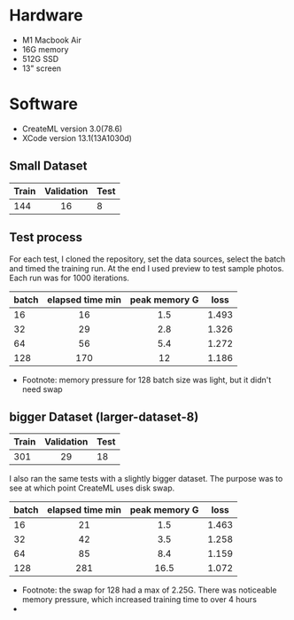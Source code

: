 # Hardware
* M1 Macbook Air
* 16G memory
* 512G SSD
* 13" screen

# Software
* CreateML version 3.0(78.6)
* XCode version 13.1(13A1030d) 

## Small Dataset
|Train	 | Validation | Test |
|--------|:----------:|:-----|
|144	   |16          |	8    |

## Test process

For each test, I cloned the repository, set the data sources, select the batch and timed the training run. At the end I used preview to test sample photos. Each run was for 1000 iterations.


|batch	 | elapsed time min | peak memory G | loss |
|--------|:----------------:|:-------------:|------|
|16	     |16                |	1.5           |1.493 |
|32      |29                | 2.8           |1.326 |
|64      |56                | 5.4           |1.272 |
|128     |170               | 12            |1.186 |

* Footnote: memory pressure for 128 batch size was light, but it didn't need swap

## bigger Dataset (larger-dataset-8)
|Train	 | Validation | Test |
|--------|:----------:|:-----|
|301	   |29          |	18   |

I also ran the same tests with a slightly bigger dataset. The purpose was to see at which point CreateML uses disk swap.

|batch	 | elapsed time min | peak memory G | loss |
|--------|:----------------:|:-------------:|------|
|16	     |21                |	1.5           |1.463 |
|32      |42                | 3.5           |1.258 |
|64      |85                | 8.4           |1.159 |
|128     |281               | 16.5          |1.072 |

* Footnote: the swap for 128 had a max of 2.25G. There was noticeable memory pressure, which increased training time to over 4 hours
* 
